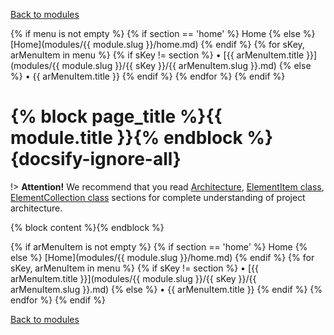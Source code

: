 [Back to modules](modules/home.md)

{% if menu is not empty %}
{% if section == 'home' %}
Home
{% else %}
  [Home](modules/{{ module.slug }}/home.md)
{% endif %}
{% for sKey, arMenuItem in menu %}
  {% if sKey != section %}
• [{{ arMenuItem.title }}](modules/{{ module.slug }}/{{ sKey }}/{{ arMenuItem.slug }}.md)
  {% else %}
• {{ arMenuItem.title }}
  {% endif %}
{% endfor %}
{% endif %}

# {% block page_title %}{{ module.title }}{% endblock %} {docsify-ignore-all}

!> **Attention!**  We recommend that you read [Architecture](architecture/architecture), [ElementItem class](architecture/item-class/item-class.md),
[ElementCollection class](architecture/collection-class/collection-class.md) sections for complete understanding of  project architecture.

{% block content %}{% endblock %}

{% if arMenuItem is not empty %}
{% if section == 'home' %}
  Home
{% else %}
  [Home](modules/{{ module.slug }}/home.md)
{% endif %}
{% for sKey, arMenuItem in menu %}
  {% if sKey != section %}
    • [{{ arMenuItem.title }}](modules/{{ module.slug }}/{{ sKey }}/{{ arMenuItem.slug }}.md)
  {% else %}
    • {{ arMenuItem.title }}
  {% endif %}
{% endfor %}
{% endif %}

[Back to modules](modules/home.md)